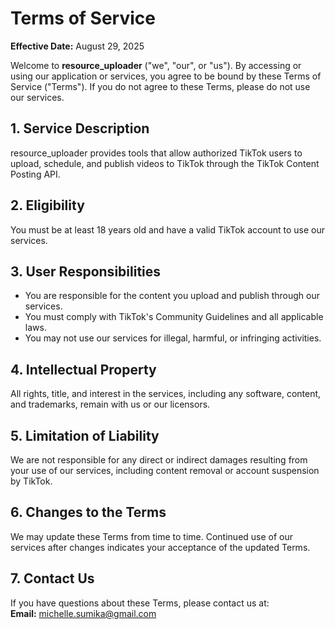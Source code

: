 # Terms of Service

**Effective Date:** August 29, 2025

Welcome to **resource_uploader** ("we", "our", or "us"). By accessing or using our application or services, you agree to be bound by these Terms of Service ("Terms"). If you do not agree to these Terms, please do not use our services.

## 1. Service Description
resource_uploader provides tools that allow authorized TikTok users to upload, schedule, and publish videos to TikTok through the TikTok Content Posting API.

## 2. Eligibility
You must be at least 18 years old and have a valid TikTok account to use our services.

## 3. User Responsibilities
- You are responsible for the content you upload and publish through our services.
- You must comply with TikTok's Community Guidelines and all applicable laws.
- You may not use our services for illegal, harmful, or infringing activities.

## 4. Intellectual Property
All rights, title, and interest in the services, including any software, content, and trademarks, remain with us or our licensors.

## 5. Limitation of Liability
We are not responsible for any direct or indirect damages resulting from your use of our services, including content removal or account suspension by TikTok.

## 6. Changes to the Terms
We may update these Terms from time to time. Continued use of our services after changes indicates your acceptance of the updated Terms.

## 7. Contact Us
If you have questions about these Terms, please contact us at:  
**Email:** michelle.sumika@gmail.com
